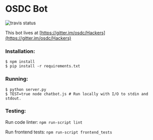 # OSDC Bot

![travis status](https://travis-ci.org/osdc/osdc-bot.svg?branch=master)

This bot lives at [https://gitter.im/osdc/Hackers](https://gitter.im/osdc/Hackers)

### Installation:

```
$ npm install
$ pip install -r requirements.txt
```

### Running:

```
$ python server.py
$ TEST=true node chatbot.js # Run locally with I/O to stdin and stdout.
```

### Testing:

Run code linter: `npm run-script lint`

Run frontend tests: `npm run-script frontend_tests`
